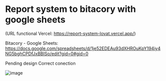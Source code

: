 # Report system to bitacory with google sheets

(URL functional Vercel: https://report-system-lovat.vercel.app/)

Bitacory - Google Sheets: https://docs.google.com/spreadsheets/d/1je52EDEAu93dXHROuKpY194iy4NG5bghCPDfJxBBISo/edit?gid=0#gid=0

Pending design
Correct conection

![image](https://github.com/user-attachments/assets/64310e8f-1e1d-4546-b9e0-778f74f2df58)
